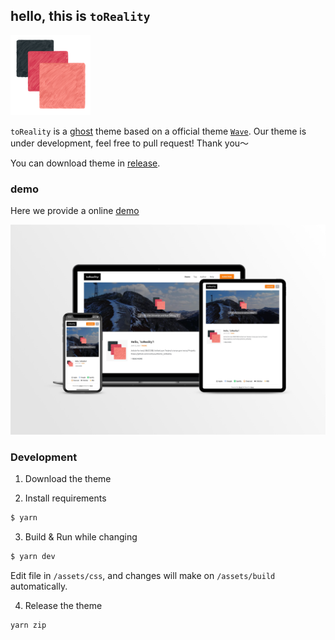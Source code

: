 ## hello, this is `toReality`

<img src="./pics/logo_256x256.PNG" alt="logo" style="zoom:50%;" />

`toReality` is a [ghost](https://github.com/TryGhost/Ghost) theme based on a official theme [`Wave`](https://github.com/TryGhost/Wave). Our theme is under development, feel free to pull request! Thank you～

You can download theme in [release](https://github.com/vonhyou/theme_toReality/releases/latest).

### demo

Here we provide a online [demo](https://toreality.lenva.tech)

![](./pics/main.jpg)

### Development

1. Download the theme

2. Install requirements

```bash
$ yarn
```


3. Build & Run while changing

```bash
$ yarn dev
```

Edit file in `/assets/css`, and changes will make on `/assets/build` automatically.

4. Release the theme

```bash
yarn zip
```
